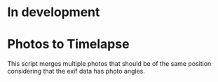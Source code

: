# In development

# Photos to Timelapse

This script merges multiple photos that should be of the same position considering that the exif data has photo angles.
